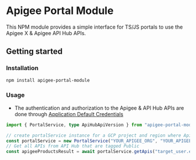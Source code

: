 # Apigee Portal Module
This NPM module provides a simple interface for TS/JS portals to use the Apigee X & Apigee API Hub APIs.

## Getting started

### Installation
```sh
npm install apigee-portal-module
```

### Usage
- The authentication and authorization to the Apigee & API Hub APIs are done through [Application Default Credentials](https://cloud.google.com/docs/authentication/application-default-credentials)
```ts
import { PortalService, type ApiHubApiVersion } from "apigee-portal-module";

// create portalService instance for a GCP project and region where Apigee and API Hub are running
const portalService = new PortalService("YOUR_APIGEE_ORG", "YOUR_APIGEE_REGION");
// Get all APIs from API Hub that are tagged Public
const apigeeProductsResult = await portalService.getApis("target_user.enum_values.values.display_name:Public"); 
```